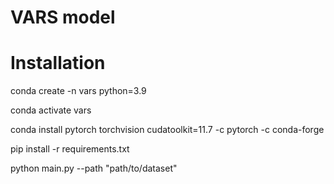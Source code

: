 
# VARS model

# Installation

conda create -n vars python=3.9

conda activate vars

conda install pytorch torchvision cudatoolkit=11.7 -c pytorch -c conda-forge

pip install -r requirements.txt

python main.py --path "path/to/dataset" 
